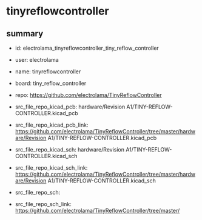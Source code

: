 # tinyreflowcontroller
 
## summary 
* id: electrolama_tinyreflowcontroller_tiny_reflow_controller
* user: electrolama
* name: tinyreflowcontroller
* board: tiny_reflow_controller
* repo: https://github.com/electrolama/TinyReflowController
* src_file_repo_kicad_pcb: hardware/Revision A1/TINY-REFLOW-CONTROLLER.kicad_pcb
* src_file_repo_kicad_pcb_link: https://github.com/electrolama/TinyReflowController/tree/master/hardware/Revision A1/TINY-REFLOW-CONTROLLER.kicad_pcb
* src_file_repo_kicad_sch: hardware/Revision A1/TINY-REFLOW-CONTROLLER.kicad_sch
* src_file_repo_kicad_sch_link: https://github.com/electrolama/TinyReflowController/tree/master/hardware/Revision A1/TINY-REFLOW-CONTROLLER.kicad_sch

* src_file_repo_sch: 
* src_file_repo_sch_link: https://github.com/electrolama/TinyReflowController/tree/master/




